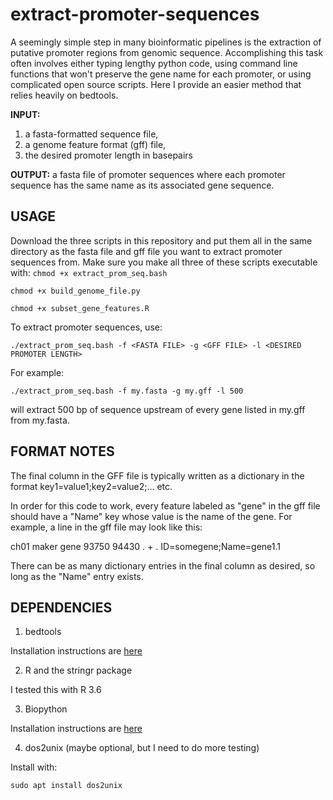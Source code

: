 # extract-promoter-sequences
A seemingly simple step in many bioinformatic pipelines is the extraction of putative promoter regions from genomic sequence. Accomplishing this task often involves either typing lengthy python code, using command line functions that won't preserve the gene name for each promoter, or using complicated open source scripts. Here I provide an easier method that relies heavily on bedtools. 

**INPUT:**
1. a fasta-formatted sequence file,
2. a genome feature format (gff) file, 
3. the desired promoter length in basepairs

**OUTPUT:** 
a fasta file of promoter sequences where each promoter sequence has the same name as its associated gene sequence.

## USAGE
Download the three scripts in this repository and put them all in the same directory as the fasta file and gff file you want to extract promoter sequences from. Make sure
you make all three of these scripts executable with:
`chmod +x extract_prom_seq.bash`

`chmod +x build_genome_file.py`

`chmod +x subset_gene_features.R`

To extract promoter sequences, use:

`./extract_prom_seq.bash -f <FASTA FILE> -g <GFF FILE> -l <DESIRED PROMOTER LENGTH>`

For example:

`./extract_prom_seq.bash -f my.fasta -g my.gff -l 500`

will extract 500 bp of sequence upstream of every gene listed in my.gff from my.fasta.

## FORMAT NOTES
The final column in the GFF file is typically written as a dictionary in the format 
key1=value1;key2=value2;... etc.

In order for this code to work, every feature labeled as "gene" in the gff file should have 
a "Name" key whose value is the name of the gene. For example, a line in the gff file may look like this:

ch01    maker     gene      93750     94430     .     +     .     ID=somegene;Name=gene1.1

There can be as many dictionary entries in the final column as desired, so long as the "Name" entry exists.

## DEPENDENCIES

1. bedtools

Installation instructions are [here](https://bedtools.readthedocs.io/en/latest/content/installation.html)

2. R and the stringr package

I tested this with R 3.6

3. Biopython

Installation instructions are [here](https://biopython.org/wiki/Download)

4. dos2unix (maybe optional, but I need to do more testing)

Install with:

`sudo apt install dos2unix`
